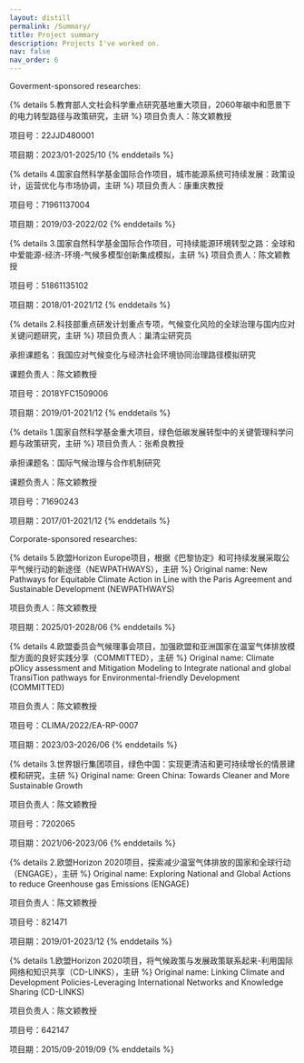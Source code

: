 ```yaml
---
layout: distill
permalink: /Summary/
title: Project summary
description: Projects I've worked on.
nav: false
nav_order: 6
---
```

Goverment-sponsored researches:

{% details 5.教育部人文社会科学重点研究基地重大项目，2060年碳中和愿景下的电力转型路径与政策研究，主研 %}
项目负责人：陈文颖教授

项目号：22JJD480001

项目期：2023/01-2025/10
{% enddetails %}

{% details 4.国家自然科学基金国际合作项目，城市能源系统可持续发展：政策设计，运营优化与市场协调，主研 %}
项目负责人：康重庆教授

项目号：71961137004

项目期：2019/03-2022/02
{% enddetails %}

{% details 3.国家自然科学基金国际合作项目，可持续能源环境转型之路：全球和中爱能源-经济-环境-气候多模型创新集成模拟，主研 %}
项目负责人：陈文颖教授

项目号：51861135102

项目期：2018/01-2021/12
{% enddetails %}

{% details 2.科技部重点研发计划重点专项，气候变化风险的全球治理与国内应对关键问题研究，主研 %}
项目负责人：巢清尘研究员

承担课题名：我国应对气候变化与经济社会环境协同治理路径模拟研究

课题负责人：陈文颖教授

项目号：2018YFC1509006

项目期：2019/01-2021/12
{% enddetails %}

{% details 1.国家自然科学基金重大项目，绿色低碳发展转型中的关键管理科学问题与政策研究，主研 %}
项目负责人：张希良教授

承担课题名：国际气候治理与合作机制研究

课题负责人：陈文颖教授

项目号：71690243

项目期：2017/01-2021/12
{% enddetails %}

Corporate-sponsored researches:

{% details 5.欧盟Horizon Europe项目，根据《巴黎协定》和可持续发展采取公平气候行动的新途径（NEWPATHWAYS），主研 %}
Original name: New Pathways for Equitable Climate Action in Line with the Paris Agreement and Sustainable Development (NEWPATHWAYS)

项目负责人：陈文颖教授

项目期：2025/01-2028/06
{% enddetails %}

{% details 4.欧盟委员会气候理事会项目，加强欧盟和亚洲国家在温室气体排放模型方面的良好实践分享（COMMITTED），主研 %}
Original name: Climate pOlicy assessment and Mitigation Modeling to Integrate national and global TransiTion pathways for Environmental-friendly Development (COMMITTED)

项目负责人：陈文颖教授

项目号：CLIMA/2022/EA-RP-0007

项目期：2023/03-2026/06
{% enddetails %}

{% details 3.世界银行集团项目，绿色中国：实现更清洁和更可持续增长的情景建模和研究，主研 %}
Original name: Green China: Towards Cleaner and More Sustainable Growth

项目负责人：陈文颖教授

项目号：7202065

项目期：2021/06-2023/06
{% enddetails %}

{% details 2.欧盟Horizon 2020项目，探索减少温室气体排放的国家和全球行动（ENGAGE），主研 %}
Original name: Exploring National and Global Actions to reduce Greenhouse gas Emissions (ENGAGE)

项目负责人：陈文颖教授

项目号：821471

项目期：2019/01-2023/12
{% enddetails %}

{% details 1.欧盟Horizon 2020项目，将气候政策与发展政策联系起来-利用国际网络和知识共享（CD-LINKS），主研 %}
Original name: Linking Climate and Development Policies-Leveraging International Networks and Knowledge Sharing (CD-LINKS)

项目负责人：陈文颖教授

项目号：642147

项目期：2015/09-2019/09
{% enddetails %}
